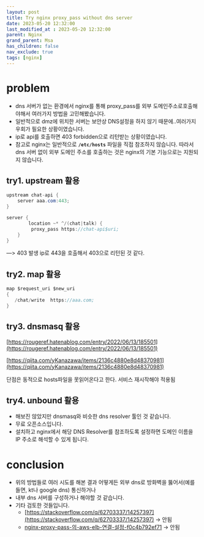 ```yaml
---
layout: post
title: Try nginx proxy_pass without dns server
date: 2023-05-20 12:32:00
last_modified_at : 2023-05-20 12:32:00
parent: Nginx
grand_parent: Msa
has_children: false
nav_exclude: true
tags: [nginx]
---
```


# problem

- dns 서버가 없는 환경에서 nginx를 통해 proxy_pass를 외부 도메인주소로호출해야해서 여러가지 방법을 고민해봤습니다.
- 일반적으로 dmz에 위치한 서버는 보안상 DNS설정을 하지 않기 때문에..여러가지 우회가 필요한 상황이였습니다.
- ip로 api를 호출하면 403 forbidden으로 리턴받는 상황이였습니다.
- 참고로 nginx는 일반적으로 **`/etc/hosts`** 파일을 직접 참조하지 않습니다. 따라서 dns 서버 없이 외부 도메인 주소를 호출하는 것은 nginx의 기본 기능으로는 지원되지 않습니다.

## try1. upstream 활용

```java
upstream chat-api {
    server aaa.com:443;
}

server {
		location ~* ^/(chat|talk) {
         proxy_pass https://chat-api$uri;
    }
}
```

—> 403 발생 ip로 443을 호출해서 403으로 리턴된 것 같다.

## try2. map 활용

```java
map $request_uri $new_uri
{
   /chat/write  https://aaa.com;
}
```

## try3. dnsmasq 활용

[https://rougeref.hatenablog.com/entry/2022/06/13/185501](https://rougeref.hatenablog.com/entry/2022/06/13/185501)

[https://qiita.com/yKanazawa/items/2136c4880e8d48370981](https://qiita.com/yKanazawa/items/2136c4880e8d48370981)

단점은 동적으로 hosts파일을 못읽어온다고 한다. 서비스 재시작해야 적용됨

## try4. unbound 활용

- 해보진 않았지만 dnsmasq와 비슷한 dns resolver 툴인 것 같습니다.
- 무료 오픈소스입니다.
- 설치하고 nginx에서 해당 DNS Resolver를 참조하도록 설정하면 도메인 이름을 IP 주소로 해석할 수 있게 됩니다.

# conclusion

- 위의 방법들로 여러 시도를 해본 결과 어떻게든 외부 dns로 방화벽을 뚫어서(예를 들면, kt나 google dns) 통신하거나
- 내부 dns 서버를 구성하거나 해야할 것 같습니다.
- 기타 검토한 것들입니다.
    - [https://stackoverflow.com/q/62703337/14257397](https://stackoverflow.com/q/62703337/14257397) → 안됨
    - [nginx-proxy-pass-의-aws-elb-연결-설정-f0c4b792ef71](https://circlee7.medium.com/nginx-proxy-pass-%EC%9D%98-aws-elb-%EC%97%B0%EA%B2%B0-%EC%84%A4%EC%A0%95-f0c4b792ef71) → 안됨